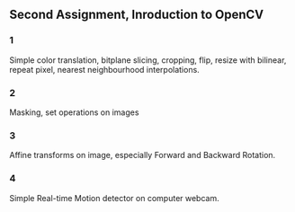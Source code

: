 ## Second Assignment, Inroduction to OpenCV

### 1
Simple color translation, bitplane slicing, cropping, flip, resize with bilinear, repeat pixel, nearest neighbourhood interpolations.

### 2
Masking, set operations on images

### 3
Affine transforms on image, especially Forward and Backward Rotation.

### 4
Simple Real-time Motion detector on computer webcam.
